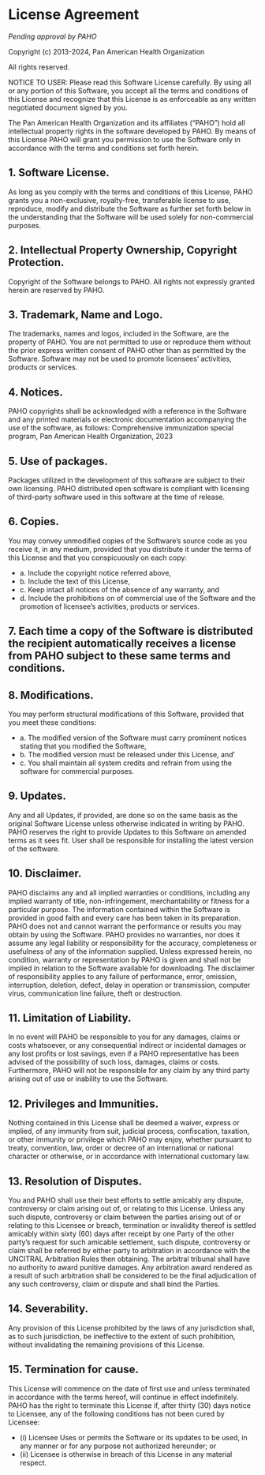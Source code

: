 License Agreement
==========================

_Pending approval by PAHO_  

Copyright (c) 2013-2024, Pan American Health Organization

All rights reserved.

NOTICE TO USER:  Please read this Software License carefully.  By using all or any portion of this Software, you accept all the terms and conditions of this License and recognize that this License is as enforceable as any written negotiated document signed by you.

The Pan American Health Organization and its affiliates (“PAHO”) hold all intellectual property rights in the software developed by PAHO.  By means of this License PAHO will grant you permission to use the Software only in accordance with the terms and conditions set forth herein. 

## 1. Software License. 

As long as you comply with the terms and conditions of this License, PAHO grants you a non-exclusive, royalty-free, transferable license to use, reproduce, modify and distribute the Software as further set forth below in the understanding that the Software will be used solely for non-commercial purposes.

## 2. Intellectual Property Ownership, Copyright Protection.  

Copyright of the Software belongs to PAHO.  All rights not expressly granted herein are reserved by PAHO.

## 3. Trademark, Name and Logo. 

The trademarks, names and logos, included in the Software, are the property of PAHO.  You are not permitted to use or reproduce them without the prior express written consent of PAHO other than as permitted by the Software. Software may not be used to promote licensees’ activities, products or services.

## 4. Notices.  

PAHO copyrights shall be acknowledged with a reference in the Software and any printed materials or electronic documentation accompanying the use of the software, as follows:
Comprehensive immunization special program, Pan American Health Organization, 2023

## 5. Use of packages. 

Packages utilized in the development of this software are subject to their own licensing. PAHO distributed open software is compliant with licensing of third-party software used in this software at the time of release. 

## 6. Copies. 

You may convey unmodified copies of the Software’s source code as you receive it, in any medium, provided that you distribute it under the terms of this License and that you conspicuously on each copy:
* a. Include the copyright notice referred above, 
* b. Include the text of this License,
* c. Keep intact all notices of the absence of any warranty, and
* d. Include the prohibitions on of commercial use of the Software and the promotion of licensee’s activities, products or services. 

## 7. Each time a copy of the Software is distributed the recipient automatically receives a license from PAHO subject to these same terms and conditions.

## 8.	Modifications.  

You may perform structural modifications of this Software, provided that you meet these conditions:

* a. The modified version of the Software must carry prominent notices stating that you modified the Software,
* b. The modified version must be released under this License, and’
* c. You shall maintain all system credits and refrain from using the software for commercial purposes.

## 9.	Updates. 

Any and all Updates, if provided, are done so on the same basis as the original Software License unless otherwise indicated in writing by PAHO.  PAHO reserves the right to provide Updates to this Software on amended terms as it sees fit. User shall be responsible for installing the latest version of the software. 

## 10.	Disclaimer.  

PAHO disclaims any and all implied warranties or conditions, including any implied warranty of title, non-infringement, merchantability or fitness for a particular purpose.  The information contained within the Software is provided in good faith and every care has been taken in its preparation.  PAHO does not and cannot warrant the performance or results you may obtain by using the Software. PAHO provides no warranties, nor does it assume any legal liability or responsibility for the accuracy, completeness or usefulness of any of the information supplied.  Unless expressed herein, no condition, warranty or representation by PAHO is given and shall not be implied in relation to the Software available for downloading.  The disclaimer of responsibility applies to any failure of performance, error, omission, interruption, deletion, defect, delay in operation or transmission, computer virus, communication line failure, theft or destruction.

## 11. Limitation of Liability.  

In no event will PAHO be responsible to you for any damages, claims or costs whatsoever, or any consequential indirect or incidental damages or any lost profits or lost savings, even if a PAHO representative has been advised of the possibility of such loss, damages, claims or costs. Furthermore, PAHO will not be responsible for any claim by any third party arising out of use or inability to use the Software.

## 12. Privileges and Immunities. 

Nothing contained in this License shall be deemed a waiver, express or implied, of any immunity from suit, judicial process, confiscation, taxation, or other immunity or privilege which PAHO may enjoy, whether pursuant to treaty, convention, law, order or decree of an international or national character or otherwise, or in accordance with international customary law.

## 13. Resolution of Disputes.  

You and PAHO shall use their best efforts to settle amicably any dispute, controversy or claim arising out of, or relating to this License.  Unless any such dispute, controversy or claim between the parties arising out of or relating to this Licensee or breach, termination or invalidity thereof is settled amicably within sixty (60) days after receipt by one Party of the other party’s request for such amicable settlement, such dispute, controversy or claim shall be referred by either party to arbitration in accordance with the UNCITRAL Arbitration Rules then obtaining.  The arbitral tribunal shall have no authority to award punitive damages.  Any arbitration award rendered as a result of such arbitration shall be considered to be the final adjudication of any such controversy, claim or dispute and shall bind the Parties.

## 14. Severability.  

Any provision of this License prohibited by the laws of any jurisdiction shall, as to such jurisdiction, be ineffective to the extent of such prohibition, without invalidating the remaining provisions of this License.

## 15. Termination for cause.  

This License will commence on the date of first use and unless terminated in accordance with the terms hereof, will continue in effect indefinitely.  PAHO has the right to terminate this License if, after thirty (30) days notice to Licensee, any of the following conditions has not been cured by Licensee:

* (i)	Licensee Uses or permits the Software or its updates to be used, in any manner or for any purpose not authorized hereunder; or
* (ii)	Licensee is otherwise in breach of this License in any material respect.

